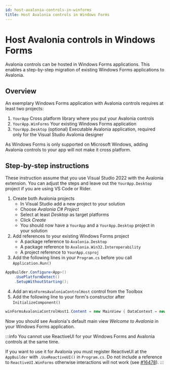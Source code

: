 ```yaml
---
id: host-avalonia-controls-in-winforms
title: Host Avalonia controls in Windows Forms
---
```


# Host Avalonia controls in Windows Forms

Avalonia controls can be hosted in Windows Forms applications. This enables a step-by-step migration of existing Windows Forms applications to Avalonia.

## Overview

An exemplary Windows Forms application with Avalonia controls requires at least two projects:

1. `YourApp` Cross platform library where you put your Avalonia controls 
2. `YourApp.WinForms` Your existing Windows Forms application
3. `YourApp.Desktop` (optional) Executable Avalonia application, required only for the Visual Studio Avalonia designer

As Windows Forms is only supported on Microsoft Windows, adding Avalonia controls to your app will not make it cross platform.

## Step-by-step instructions

These instruction assume that you use Visual Studio 2022 with the Avalonia extension.
You can adjust the steps and leave out the `YourApp.Desktop` project if you are using VS Code or Rider.

1. Create both Avalonia projects
   - In Visual Studio add a new project to your solution
   - Choose _Avalonia C# Project_
   - Select at least _Desktop_ as target platforms
   - Click _Create_
   - You should now have a `YourApp` and a `YourApp.Desktop` project in your solution
2. Add references to your existing Windows Forms project
   - A package reference to `Avalonia.Desktop`
   - A package reference to `Avalonia.Win32.Interoperability`
   - A project reference to `YourApp.csproj`
3. Add the following lines in your `Program.cs` before you call `Application.Run()`
```cs
AppBuilder.Configure<App>()
    .UsePlatformDetect()
    .SetupWithoutStarting();
```
4. Add an `WinFormsAvaloniaControlHost` control from the Toolbox
5. Add the following line to your form's constructor after `InitializeComponent()`
```cs
winFormsAvaloniaControlHost1.Content = new MainView { DataContext = new MainViewModel() };
```

Now you should see Avalonia's default main view _Welcome to Avalonia_ in your Windows Forms application.

:::info
You cannot use ReactiveUI for your Windows Forms and Avalonia controls at the same time.

If you want to use it for Avalonia you must register ReactiveUI at the `AppBuilder` with `.UseReactiveUI()` in `Program.cs`.
Do not include a reference to `ReactiveUI.WinForms` otherwise interactions will not work (see [#16478](https://github.com/AvaloniaUI/Avalonia/discussions/16478)).
:::
